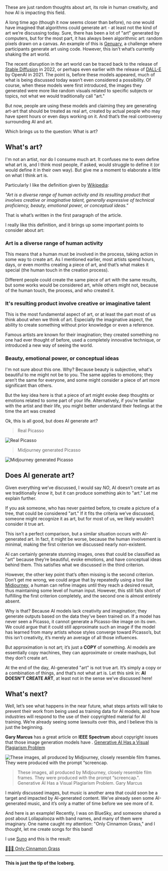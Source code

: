 These are just random thoughts about art, its role in human creativity, and how AI is impacting this field.

A long time ago (though it now seems closer than before), no one would have imagined that algorithms could generate art - at least not the kind of art we’re discussing today. Sure, there has been a lot of "art" generated by computers, but for the most part, it has always been algorithmic art: random pixels drawn on a canvas. An example of this is [Genuary](https://genuary.art/), a challenge where participants generate art using code. However, this isn’t what’s currently shaking the art world.

The recent disruption in the art world can be traced back to the release of [Stable Diffusion](https://huggingface.co/stabilityai/stable-diffusion-3-medium) in 2022, or perhaps even earlier with the release of [DALL-E](https://openai.com/research/dall-e/) by OpenAI in 2021. The point is, before these models appeared, much of what is being discussed today wasn’t even considered a possibility. Of course, when these models were first introduced, the images they generated were more like random visuals related to specific subjects or topics, not what we would traditionally call "art."

But now, people are using these models and claiming they are generating art-art that should be treated as real art, created by actual people who may have spent hours or even days working on it. And that’s the real controversy surrounding AI and art.

Which brings us to the question: What is art?

## What's art?

I'm not an artist, nor do I consume much art. It confuses me to even define what art is, and I think most people, if asked, would struggle to define it (or would define it in their own way). But give me a moment to elaborate a little on what I think art is.

Particularly I like the definition given by [Wikipedia](https://en.wikipedia.org/wiki/Art):

_"Art is a diverse range of human activity and its resulting product that involves creative or imaginative talent, generally expressive of technical proficiency, beauty, emotional power, or conceptual ideas."_

That is what’s written in the first paragraph of the article.

I really like this definition, and it brings up some important points to consider about art:

### Art is a diverse range of human activity

This means that a human must be involved in the process, taking action in some way to create art. As I mentioned earlier, most artists spend hours, days, or even months creating a piece of art, and that’s what makes it special (the human touch in the creation process).

Different people could create the same piece of art with the same results, but some works would be considered art, while others might not, because of the human touch, the process, and who created it.

### It's resulting product involve creative or imaginative talent

This is the most fundamental aspect of art, or at least the part most of us think about when we think of art. Especially the imaginative aspect, the ability to create something without prior knowledge or even a reference.

Famous artists are known for their imagination; they created something no one had ever thought of before, used a completely innovative technique, or introduced a new way of seeing the world.

### Beauty, emotional power, or conceptual ideas

I'm not sure about this one. Why? Because beauty is subjective, what's beautiful to me might not be to you. The same applies to emotions; they aren’t the same for everyone, and some might consider a piece of art more significant than others.

But the key idea here is that a piece of art might evoke deep thoughts or emotions related to some part of your life. Alternatively, if you're familiar with the artist and their life, you might better understand their feelings at the time the art was created

Ok, this is all good, but does AI generate art?

> Real Picasso

![Real Picasso](/static/pages/essays/14/image-1.png)

> Midjourney generated Picasso

![Midjourney generated Picasso](/static/pages/essays/14/image-2.png)

## Does AI generate art?

Given everything we’ve discussed, I would say _NO_, AI doesn’t create art as we traditionally know it, but it can produce something akin to "art." Let me explain further.

If you ask someone, who has never painted before, to create a picture of a tree, that could be considered "art." If it fits the criteria we’ve discussed, someone might recognize it as art, but for most of us, we likely wouldn’t consider it true art.

This isn’t a perfect comparison, but a similar situation occurs with AI-generated art. In fact, it might be worse, because the human involvement is minimal, making the first criterion we discussed nearly non-existent.

AI can certainly generate stunning images, ones that could be classified as "art" because they’re beautiful, evoke emotions, and have conceptual ideas behind them. This satisfies what we discussed in the third criterion.

However, the other key point that’s often missing is the second criterion. Don’t get me wrong, we could argue that by repeatedly using a tool like [Midjourney](https://www.midjourney.com/), a human can refine images until they reach a desired result, thus maintaining some level of human input. However, this still falls short of fulfilling the first criterion completely, and the second one is almost entirely absent.

Why is that? Because AI models lack creativity and imagination; they generate outputs based on the data they’ve been trained on. If a model has never seen a Picasso, it cannot generate a Picasso-like image on its own. We could argue that it could still approximate such an image if the model has learned from many artists whose styles converge toward Picasso’s, but this isn’t creativity, it’s merely an average of all those influences.

But approximation is not art; it’s just a **COPY** of something. AI models are essentially copy machines, they can approximate or create mashups, but they don’t create art.

At the end of the day, AI-generated "art" is not true art. It’s simply a copy or a combination of things, and that’s not what art is. Let this sink in: **AI DOESN'T CREATE ART**, at least not in the sense we’ve discussed here!

## What's next?

Well, let’s see what happens in the near future, what steps artists will take to prevent their work from being used as training data for AI models, and how industries will respond to the use of their copyrighted material for AI training. We’re already seeing some lawsuits over this, and I believe this is just the beginning.

**Gary Marcus** has a great article on **IEEE Spectrum** about copyright issues that those image generation models have .
[Generative AI Has a Visual Plagiarism Problem](https://spectrum.ieee.org/midjourney-copyright)

![These images, all produced by Midjourney, closely resemble film frames. They were produced with the prompt “screencap.](/static/pages/essays/14/image.png)

> These images, all produced by Midjourney, closely resemble film frames. They were produced with the prompt “screencap.". Generative AI Has a Visual Plagiarism Problem. Gary Marcus

I mainly discussed images, but music is another area that could soon be a target and impacted by AI-generated content. We’ve already seen some AI-generated music, and it’s only a matter of time before we see more of it.

And here is an example! Recently, I was on BlueSky, and someone shared a post about Lollapalooza with band names, and many of them were imaginary. One name caught my attention: "Only Cinnamon Grass," and I thought, let me create songs for this band!

I use [Suno](https://suno.com/) and this is the result:

[🌱🤘🎸 Only Cinnamon Grass](https://www.youtube.com/watch?v=FtOKDiZ_EV0&list=PLBPllwYdBAR839RxSQn2J_y4eAiILVmgs)

---

**This is just the tip of the Iceberg.**
